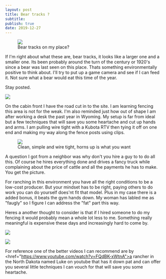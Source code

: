 ```yaml
---
layout: post
title: Bear tracks ?
subtitle: 
publish: true
date: 2019-12-27  
---
```



<figure>
<img src="https://jonkalev.s3-us-west-2.amazonaws.com/beartracks.jpg">
<figcaption> Bear tracks on my place?</figcaption>
</figure>

If I'm right about what these are, bear tracks, it looks like a larger one and a smaller one. Its been probably around the turn of the century or 1920's since a bear was last seen on this place. Thats something environmentally positive to think about. I'll try to put up a game camera and see if I can feed it.
Not sure what a bear would eat this time of the year. 
<p> 
  Stay posted.
  <p>
    <img src="https://jonkalev.s3-us-west-2.amazonaws.com/20191225-DSCF2643.jpg">
<p>
 On the cabin front I have the road cut in to the site. I am learning fencing this area is not for the weak. 
  I'm also reminded just how out of shape I am after working a desk the past year in Wyoming.
  My setup is far from ideal but a few techniques that will save you some heartache and cut up hands and arms.
  I am pulling wire tight with a Kubota RTV then tying it off on one end and making my way along the fence posts using clips. 
  <p>
    <figure>
    <img src="https://jonkalev.s3-us-west-2.amazonaws.com/20191225-DSCF2638.JPG">
<figcaption>Clean, simple and wire tight, horns up is what you want</figcaption>
</figure>

  A question I got from a neighbor was why don't you hire a guy to to do all this.
Of course he hires everything done and drives a fancy truck while complaining about the price of cattle and all the payments he has to make. You get the picture.
 
  For ranching in this environment you have all the right conditions to be a low-cost producer. But your mindset has to be right, paying others to do work you can do yourself does'nt fit that model. 
 Plus in my case there is a added bonus, it beats the gym hands down. My woman has labled me as "faugly" so I figure I can address the "fat" part this way.
  <p> Heres a another thought to consider is that if I hired someone to do my fencing it would probably mean a whole lot less to me.
  Something really meaningful is expensive these days and increasingly hard to come by.
 <p>
<img src="https://jonkalev.s3-us-west-2.amazonaws.com/IMG_1395+copy.jpg">
<p>
 <img src=" https://jonkalev.s3-us-west-2.amazonaws.com/20191225-DSCF2696+copy.jpg">

  For reference one of the better videos I can recommend are by <href="https://www.youtube.com/watch?v=FQdBK-xWtnA">a rancher in the North Dakota named Luke</a> on youtube that has it down pat and can offer you several little techniques I can vouch for that will save you some heartache.
  


